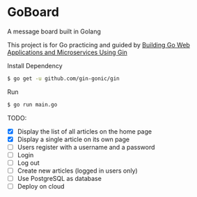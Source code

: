# GoBoard
A message board built in Golang

This project is for Go practicing and guided by [Building Go Web Applications and Microservices Using Gin](https://semaphoreci.com/community/tutorials/building-go-web-applications-and-microservices-using-gin)

Install Dependency  
```sh
$ go get -u github.com/gin-gonic/gin
```  

Run
```sh
$ go run main.go
```

TODO:  
- [x] Display the list of all articles on the home page
- [x] Display a single article on its own page
- [ ] Users register with a username and a password
- [ ] Login
- [ ] Log out
- [ ] Create new articles (logged in users only)
- [ ] Use PostgreSQL as database
- [ ] Deploy on cloud
